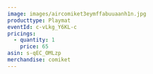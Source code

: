 ```yaml
---
image: images/aircomiket3eymffabuuaanh1n.jpg
producttype: Playmat
eventId: c-vLkg_Y6KL-c
pricings:
  - quantity: 1
    price: 65
asin: s-qEC_OMLzp
merchandise: comiket
---
```

